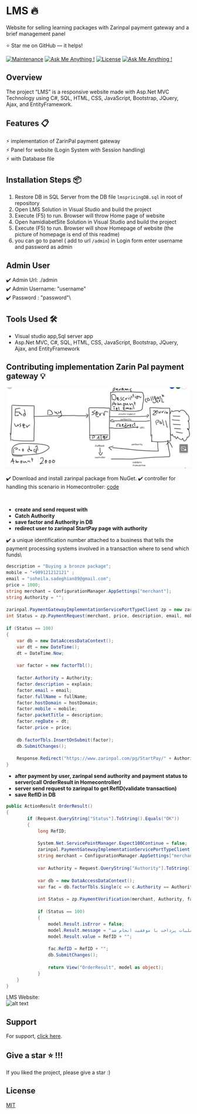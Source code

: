 # LMS 🔥
Website for selling learning packages with Zarinpal payment gateway and a brief management panel

:star: Star me on GitHub — it helps!


[![Maintenance](https://img.shields.io/badge/maintained-yes-green.svg)](https://github.com/SoheilaSadeghian/SoheilaSadeghian.github.io)
[![Ask Me Anything !](https://img.shields.io/badge/ask%20me-linkedin-1abc9c.svg)](https://www.linkedin.com/in/SoheilaSadeghian/)
[![License](http://img.shields.io/:license-mit-blue.svg?style=flat-square)](https://github.com/soheilasadeghian/LMS/blob/main/LICENSE)
[![Ask Me Anything !](https://img.shields.io/badge/production%20year-2017-1abc9c.svg)]()



## Overview
The project “LMS” is a responsive website made with Asp.Net MVC Technology using
 C#, SQL, HTML, CSS, JavaScript, Bootstrap, JQuery, Ajax, and EntityFramework.<br/>

## Features 📋
⚡️ implementation of ZarinPal payment gateway\
⚡️ Panel for website (Login System with Session handling)\
⚡️ with Database file

## Installation Steps 📦 
1. Restore DB in SQL Server from the DB file `lmspricingDB.sql` in root of repository <br/>
2. Open LMS Solution in Visual Studio and build the project <br/>
3. Execute (F5) to run. Browser will throw Home page of website<br/>
4. Open hamidiabetSite Solution in Visual Studio and build the project <br/>
3. Execute (F5) to run. Browser will show Homepage of website (the picture of homepage is end of this readme)<br/>
4. you can go to panel ( add to url `/admin`) in Login form enter username and password as admin

## Admin User
✔️ Admin Url: ./admin\
✔️ Admin Username: "username"\
✔️ Password : "password"\


## Tools Used 🛠️
*  Visual studio app,Sql server app
*  Asp.Net MVC, C#, SQL, HTML, CSS, JavaScript, Bootstrap, JQuery, Ajax, and EntityFramework

## Contributing implementation Zarin Pal payment gateway 💡

![alt text](https://github.com/soheilasadeghian/LMS/blob/main/LMSPricing/images/zarrinpall.png)

✔️ Download and install zarinpal package from NuGet.
✔️ controller for handling this scenario in Homecontroller: [code](https://github.com/soheilasadeghian/LMS/blob/main/LMSPricing/Controllers/HomeController.cs)

<br/>

- **create and send request with**
- **Catch Authority**
- **save factor and Authority in DB**
- **redirect user to zarinpal StartPay page with authority**

✔️ a unique identification number attached to a business that tells the payment processing systems involved in a transaction where to send which funds\

```C#
description = "Buying a bronze package";
mobile = "+989121212121" ;
email = "soheila.sadeghian89@gmail.com";
price = 1000;
string merchant = ConfigurationManager.AppSettings["merchant"];
string Authority = "";

zarinpal.PaymentGatewayImplementationServicePortTypeClient zp = new zarinpal.PaymentGatewayImplementationServicePortTypeClient();
int Status = zp.PaymentRequest(merchant, price, description, email, mobile, "http://our_website_name/result", out Authority);

if (Status == 100)
{
    var db = new DataAccessDataContext();
    var dt = new DateTime();
    dt = DateTime.Now;

    var factor = new factorTbl();

    factor.Authority = Authority;
    factor.description = explain;
    factor.email = email;
    factor.fullName = fullName;
    factor.hostDomain = hostDomain;
    factor.mobile = mobile;
    factor.packetTitle = description;
    factor.regDate = dt;
    factor.price = price;
    
    db.factorTbls.InsertOnSubmit(factor);
    db.SubmitChanges();

    Response.Redirect("https://www.zarinpal.com/pg/StartPay/" + Authority);
}
```

- **after payment by user, zarinpal send authority and payment status to server(call OrderResult in Homecontroller)**
- **server send request to zarinpal to get RefID(validate transaction)**
- **save RefID in DB**


```c#
public ActionResult OrderResult()
{   
        if (Request.QueryString["Status"].ToString().Equals("OK"))
        {
            long RefID;

            System.Net.ServicePointManager.Expect100Continue = false;
            zarinpal.PaymentGatewayImplementationServicePortTypeClient zp = new zarinpal.PaymentGatewayImplementationServicePortTypeClient();
            string merchant = ConfigurationManager.AppSettings["merchant"];

            var Authority = Request.QueryString["Authority"].ToString();

            var db = new DataAccessDataContext();
            var fac = db.factorTbls.Single(c => c.Authority == Authority);

            int Status = zp.PaymentVerification(merchant, Authority, fac.price, out RefID);

            if (Status == 100)
            {
                model.Result.isError = false;
                model.Result.message = "عملیات پرداخت با موفقیت انجام شد";
                model.Result.value = RefID + "";

                fac.RefID = RefID + "";
                db.SubmitChanges();

                return View("OrderResult", model as object);
            }
    }
}
```



LMS Website:<br>
![alt text](https://github.com/soheilasadeghian/LMS/blob/main/LMSPricing/images/lms-screenshot.png)

## Support
For support, [click here](https://github.com/soheilasadeghian).

## Give a star ⭐️ !!!
If you liked the project, please give a star :)

## License
[MIT](https://github.com/soheilasadeghian/LMS/blob/main/LICENSE)


